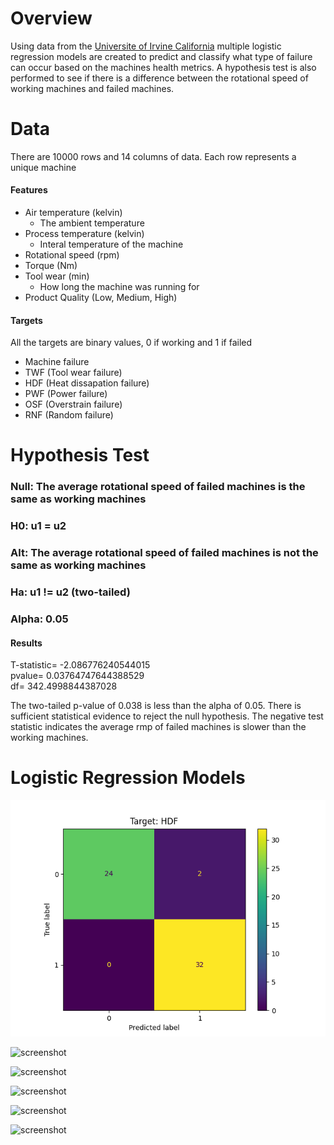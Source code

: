 # Overview

Using data from the [Universite of Irvine California](https://archive.ics.uci.edu/dataset/601/ai4i+2020+predictive+maintenance+dataset) multiple logistic regression models are created to predict and classify what type of failure can occur based on the machines health metrics. A hypothesis test is also performed to see if there is a difference between the rotational speed of working machines and failed machines.

# Data
There are 10000 rows and 14 columns of data. Each row represents a unique machine
#### Features
* Air temperature (kelvin)
    * The ambient temperature 
* Process temperature (kelvin)
    * Interal temperature of the machine
* Rotational speed (rpm)
* Torque (Nm)
* Tool wear (min)
    * How long the machine was running for
* Product Quality (Low, Medium, High)

#### Targets
All the targets are binary values, 0 if working and 1 if failed
* Machine failure
* TWF (Tool wear failure)
* HDF (Heat dissapation failure)
* PWF (Power failure)
* OSF (Overstrain failure)
* RNF (Random failure)

# Hypothesis Test

### Null: The average rotational speed of failed machines is the same as working machines
### H0: u1 = u2
### Alt: The average rotational speed of failed machines is not the same as working machines
### Ha: u1 != u2 (two-tailed)
### Alpha: 0.05

#### Results
T-statistic= -2.086776240544015 <br>
pvalue= 0.03764747644388529 <br> 
df= 342.4998844387028 <br>

The two-tailed p-value of 0.038 is less than the alpha of 0.05. There is sufficient statistical evidence to reject the null hypothesis.
The negative test statistic indicates the average rmp of failed machines is slower than the working machines.

# Logistic Regression Models

![screenshot](images/confusion_matrix_HDF.png)

![screenshot](https://github.com/CTWills/capstone_predictive_maintenance/tree/main/images/confusion_matrix_Machine_failure.png)

![screenshot](https://github.com/CTWills/capstone_predictive_maintenance/tree/main/images/confusion_matrix_OSF.png)

![screenshot](https://github.com/CTWills/capstone_predictive_maintenance/tree/main/images/confusion_matrix_PWF.png)

![screenshot](https://github.com/CTWills/capstone_predictive_maintenance/tree/main/images/confusion_matrix_RNF.png)

![screenshot](https://github.com/CTWills/capstone_predictive_maintenance/tree/main/images/confusion_matrix_TWF.png)